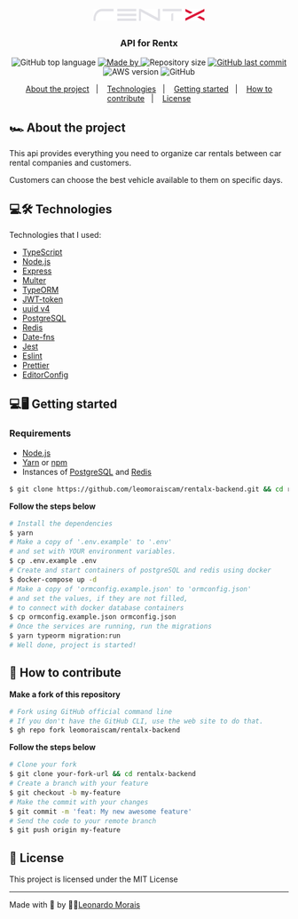 <h1 align="center">
  <img alt="Logo" src="./assets/logo.svg" width="200px">
</h1>

<h3 align="center">
  API for Rentx
</h3>

<p align="center">
  <img alt="GitHub top language" src="https://img.shields.io/github/languages/top/ruandsx/gobarber-backend?color=%23DC1637">

  <a href="https://www.linkedin.com/in/leonardo-morais-456518182/" target="_blank" rel="noopener noreferrer">
    <img alt="Made by" src="https://img.shields.io/badge/made%20by-leonardo Morais-%23DC1637">
  </a>

  <img alt="Repository size" src="https://img.shields.io/github/repo-size/leomoraiscam/gobarber-backend?color=%23DC1637">


  <a href="https://github.com/ruandsx/gobarber-backend/commits/master">
    <img alt="GitHub last commit" src="https://img.shields.io/github/last-commit/leomoraiscam/gobarber-backend?color=%23DC1637">
  </a>

  <img alt="AWS version" src="https://img.shields.io/badge/aws-api--v2-green.svg?color=%23DC1637">

  <img alt="GitHub" src="https://img.shields.io/github/license/leomoraiscam/gobarber-backend?color=%23DC1637">
</p>

<p align="center">
  <a href="#%EF%B8%8F-about-the-project">About the project</a>&nbsp;&nbsp;&nbsp;|&nbsp;&nbsp;&nbsp;
  <a href="#-technologies">Technologies</a>&nbsp;&nbsp;&nbsp;|&nbsp;&nbsp;&nbsp;
  <a href="#-getting-started">Getting started</a>&nbsp;&nbsp;&nbsp;|&nbsp;&nbsp;&nbsp;
  <a href="#-how-to-contribute">How to contribute</a>&nbsp;&nbsp;&nbsp;|&nbsp;&nbsp;&nbsp;
  <a href="#-license">License</a>
</p>

## 🏎️ About the project

This api provides everything you need to organize car rentals between car rental companies and customers.

Customers can choose the best vehicle available to them on specific days.


## 💻🛠 Technologies


Technologies that I used:
- [TypeScript](https://www.typescriptlang.org/)
- [Node.js](https://nodejs.org/en/)
- [Express](https://expressjs.com/pt-br/)
- [Multer](https://github.com/expressjs/multer)
- [TypeORM](https://typeorm.io/)
- [JWT-token](https://jwt.io/)
- [uuid v4](https://github.com/thenativeweb/uuidv4/)
- [PostgreSQL](https://www.postgresql.org/)
- [Redis](https://redis.io/)
- [Date-fns](https://date-fns.org/)
- [Jest](https://jestjs.io/)
- [Eslint](https://eslint.org/)
- [Prettier](https://prettier.io/)
- [EditorConfig](https://editorconfig.org/)

## 💻🖥 Getting started


### Requirements

- [Node.js](https://nodejs.org/en/)
- [Yarn](https://classic.yarnpkg.com/) or [npm](https://www.npmjs.com/)
- Instances of [PostgreSQL](https://www.postgresql.org/) and [Redis](https:/redis.io/)

```bash
$ git clone https://github.com/leomoraiscam/rentalx-backend.git && cd rentalx-backend-main
```

**Follow the steps below**

```bash
# Install the dependencies
$ yarn
# Make a copy of '.env.example' to '.env'
# and set with YOUR environment variables.
$ cp .env.example .env
# Create and start containers of postgreSQL and redis using docker
$ docker-compose up -d
# Make a copy of 'ormconfig.example.json' to 'ormconfig.json'
# and set the values, if they are not filled,
# to connect with docker database containers
$ cp ormconfig.example.json ormconfig.json
# Once the services are running, run the migrations
$ yarn typeorm migration:run
# Well done, project is started!
```

## 🤔 How to contribute

**Make a fork of this repository**

```bash
# Fork using GitHub official command line
# If you don't have the GitHub CLI, use the web site to do that.
$ gh repo fork leomoraiscam/rentalx-backend
```

**Follow the steps below**

```bash
# Clone your fork
$ git clone your-fork-url && cd rentalx-backend
# Create a branch with your feature
$ git checkout -b my-feature
# Make the commit with your changes
$ git commit -m 'feat: My new awesome feature'
# Send the code to your remote branch
$ git push origin my-feature
```

## 📝 License

This project is licensed under the MIT License

---

Made with 💛 by 👨‍💻[Leonardo Morais](https://www.linkedin.com/in/leonardo-morais-456518182/)
